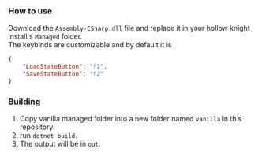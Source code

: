 ### How to use
Download the `Assembly-CSharp.dll` file and replace it in your hollow knight install's `Managed` folder.  
The keybinds are customizable and by default it is
```json
{
    "LoadStateButton": "f1",
    "SaveStateButton": "f2"
}
```

### Building

1. Copy vanilla managed folder into a new folder named `vanilla` in this repository.
2. run `dotnet build`.
3. The output will be in `out`.